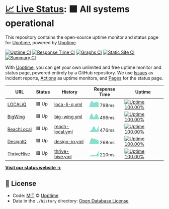 # [📈 Live Status](https://demo.upptime.js.org): <!--live status--> **🟩 All systems operational**

This repository contains the open-source uptime monitor and status page for [Upptime](https://upptime.js.org), powered by [Upptime](https://github.com/upptime/upptime).

[![Uptime CI](https://github.com/koj-co/upptime/workflows/Uptime%20CI/badge.svg)](https://github.com/koj-co/upptime/actions?query=workflow%3A%22Uptime+CI%22)
[![Response Time CI](https://github.com/koj-co/upptime/workflows/Response%20Time%20CI/badge.svg)](https://github.com/koj-co/upptime/actions?query=workflow%3A%22Response+Time+CI%22)
[![Graphs CI](https://github.com/koj-co/upptime/workflows/Graphs%20CI/badge.svg)](https://github.com/koj-co/upptime/actions?query=workflow%3A%22Graphs+CI%22)
[![Static Site CI](https://github.com/koj-co/upptime/workflows/Static%20Site%20CI/badge.svg)](https://github.com/koj-co/upptime/actions?query=workflow%3A%22Static+Site+CI%22)
[![Summary CI](https://github.com/koj-co/upptime/workflows/Summary%20CI/badge.svg)](https://github.com/koj-co/upptime/actions?query=workflow%3A%22Summary+CI%22)

With [Upptime](https://upptime.js.org), you can get your own unlimited and free uptime monitor and status page, powered entirely by a GitHub repository. We use [Issues](https://github.com/upptime/upptime/issues) as incident reports, [Actions](https://github.com/upptime/upptime/actions) as uptime monitors, and [Pages](https://demo.upptime.js.org) for the status page.

<!--start: status pages-->
<!-- This summary is generated by Upptime (https://github.com/upptime/upptime) -->
<!-- Do not edit this manually, your changes will be overwritten -->

| URL                                      | Status | History                                                                                      | Response Time                                                                    | Uptime                                                                                                                                                                                                                 |
| ---------------------------------------- | ------ | -------------------------------------------------------------------------------------------- | -------------------------------------------------------------------------------- | ---------------------------------------------------------------------------------------------------------------------------------------------------------------------------------------------------------------------- |
| [LOCALiQ](https://localiq.com)           | 🟩 Up  | [loca-li-q.yml](https://github.com/bigwing/upptime/commits/master/history/loca-li-q.yml)     | <img alt="Response time graph" src="./graphs/loca-li-q.png" height="20"> 798ms   | [![Uptime 100.00%](https://img.shields.io/endpoint?url=https%3A%2F%2Fraw.githubusercontent.com%2Fbigwing%2Fupptime%2Fmaster%2Fapi%2Floca-li-q%2Fuptime.json)](https://bigwing.github.io/upptime/history/loca-li-q)     |
| [BigWing](https://bigwing.com)           | 🟩 Up  | [big-wing.yml](https://github.com/bigwing/upptime/commits/master/history/big-wing.yml)       | <img alt="Response time graph" src="./graphs/big-wing.png" height="20"> 496ms    | [![Uptime 100.00%](https://img.shields.io/endpoint?url=https%3A%2F%2Fraw.githubusercontent.com%2Fbigwing%2Fupptime%2Fmaster%2Fapi%2Fbig-wing%2Fuptime.json)](https://bigwing.github.io/upptime/history/big-wing)       |
| [ReachLocal](https://www.reachlocal.com) | 🟩 Up  | [reach-local.yml](https://github.com/bigwing/upptime/commits/master/history/reach-local.yml) | <img alt="Response time graph" src="./graphs/reach-local.png" height="20"> 476ms | [![Uptime 100.00%](https://img.shields.io/endpoint?url=https%3A%2F%2Fraw.githubusercontent.com%2Fbigwing%2Fupptime%2Fmaster%2Fapi%2Freach-local%2Fuptime.json)](https://bigwing.github.io/upptime/history/reach-local) |
| [DesignIQ](https://www.designiq.com)     | 🟩 Up  | [design-iq.yml](https://github.com/bigwing/upptime/commits/master/history/design-iq.yml)     | <img alt="Response time graph" src="./graphs/design-iq.png" height="20"> 268ms   | [![Uptime 100.00%](https://img.shields.io/endpoint?url=https%3A%2F%2Fraw.githubusercontent.com%2Fbigwing%2Fupptime%2Fmaster%2Fapi%2Fdesign-iq%2Fuptime.json)](https://bigwing.github.io/upptime/history/design-iq)     |
| [ThriveHive](https://thrivehive.com)     | 🟩 Up  | [thrive-hive.yml](https://github.com/bigwing/upptime/commits/master/history/thrive-hive.yml) | <img alt="Response time graph" src="./graphs/thrive-hive.png" height="20"> 210ms | [![Uptime 100.00%](https://img.shields.io/endpoint?url=https%3A%2F%2Fraw.githubusercontent.com%2Fbigwing%2Fupptime%2Fmaster%2Fapi%2Fthrive-hive%2Fuptime.json)](https://bigwing.github.io/upptime/history/thrive-hive) |

<!--end: status pages-->

[**Visit our status website →**](https://demo.upptime.js.org)

## 📄 License

- Code: [MIT](./LICENSE) © [Upptime](https://upptime.js.org)
- Data in the `./history` directory: [Open Database License](https://opendatacommons.org/licenses/odbl/1-0/)
